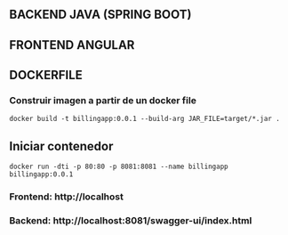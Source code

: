 ## BACKEND JAVA (SPRING BOOT)
## FRONTEND ANGULAR


## DOCKERFILE
### Construir imagen a partir de un docker file
`docker build -t billingapp:0.0.1 --build-arg JAR_FILE=target/*.jar .`

## Iniciar contenedor
`docker run -dti -p 80:80 -p 8081:8081 --name billingapp billingapp:0.0.1`

### Frontend: http://localhost
### Backend: http://localhost:8081/swagger-ui/index.html